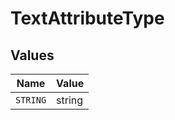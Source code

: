 # TextAttributeType


## Values

| Name     | Value    |
| -------- | -------- |
| `STRING` | string   |